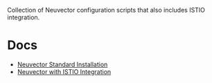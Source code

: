 Collection of Neuvector configuration scripts that also includes ISTIO integration. 

# Docs
- [Neuvector Standard Installation](/Neuvector/nv-procedure-guide.md)
- [Neuvector with ISTIO Integration](/Neuvector-with-ISTIO/nv-istio-procedure-guide.md)
